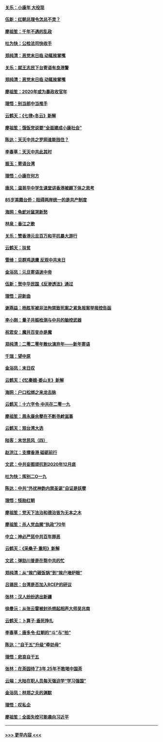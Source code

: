 #### [关乐：小康年 大役现](../pages/nsc993/n11774213.md?t=01072144) 
#### [伍新：红朝总理令怎总不灵？](../pages/nsc993/n11770813.md?t=01072144) 
#### [廖祖笙：千年不遇的乱政](../pages/nsc993/n11770373.md?t=01072144) 
#### [吐为快：公检法司快收手](../pages/nsc993/n11770359.md?t=01072144) 
#### [郑纯清：恶党末日临 动辄挨掌嘴](../pages/nsc993/n11769912.md?t=01072144) 
#### [关乐：就王志民下台寄语有良港警](../pages/nsc993/n11769903.md?t=01072144) 
#### [郑纯清：恶党末日临 动辄挨掌嘴](../pages/nsc993/n11769356.md?t=01072144) 
#### [廖祖笙：2020年或为暴政收官年](../pages/nsc993/n11768216.md?t=01072144) 
#### [理悟：别当郎中当推手](../pages/nsc993/n11768243.md?t=01072144) 
#### [云鹤天：《七律▪冬云》新解](../pages/nsc993/n11768204.md?t=01072144) 
#### [廖祖笙：饿饭党说要“全面建成小康社会”](../pages/nsc993/n11767482.md?t=01072144) 
#### [陈达：天灭中共之罗网谁能挡住？](../pages/nsc993/n11767465.md?t=01072144) 
#### [李春草：天灭中共此其时](../pages/nsc993/n11767452.md?t=01072144) 
#### [振玉：寄语台湾](../pages/nsc993/n11767432.md?t=01072144) 
#### [理悟：小康在何方](../pages/nsc993/n11767394.md?t=01072144) 
#### [唐风：温哥华中学生课堂讲香港被踢下体之思考](../pages/nsc993/n11766848.md?t=01072144) 
#### [85岁美籍台侨：阻碍两岸统一的是共产制度](../pages/nsc993/n11765043.md?t=01072144) 
#### [海网：龟蛇对鼠哭新愁](../pages/nsc993/n11764895.md?t=01072144) 
#### [林泉：香江之歌](../pages/nsc993/n11764415.md?t=01072144) 
#### [关乐：赞香港元旦百万和平抗暴大游行](../pages/nsc993/n11764382.md?t=01072144) 
#### [云鹤天：扶贫](../pages/nsc993/n11764245.md?t=01072144) 
#### [雪绮：见群鸡退鹰  反观中共末日](../pages/nsc993/n11762112.md?t=01072144) 
#### [金浴凤：元旦寄语迷中帝](../pages/nsc993/n11761788.md?t=01072144) 
#### [伍新：贺中华民国《反渗透法》通过](../pages/nsc993/n11761994.md?t=01072144) 
#### [理悟：迎新曲](../pages/nsc993/n11761152.md?t=01072144) 
#### [谢燕益：杨胜军被非法拘禁致死案之紧急报案举报控告函](../pages/nsc993/n11756134.md?t=01072144) 
#### [李小刚：量子共振检测与中共的脑控武器](../pages/nsc993/n11754518.md?t=01072144) 
#### [祝君安：魔共百变亦是魔](../pages/nsc993/n11754469.md?t=01072144) 
#### [郑纯清：二零二零年散伙演弃年——新年寄语](../pages/nsc993/n11754195.md?t=01072144) 
#### [千瑞：望中原](../pages/nsc993/n11754159.md?t=01072144) 
#### [金浴凤：末日叹](../pages/nsc993/n11752359.md?t=01072144) 
#### [云鹤天：《忆秦娥‧娄山关》新解](../pages/nsc993/n11752348.md?t=01072144) 
#### [海网：户口松绑之来龙去脉](../pages/nsc993/n11752328.md?t=01072144) 
#### [云鹤天：十六字令‧中共在二零一九](../pages/nsc993/n11752305.md?t=01072144) 
#### [廖祖笙：周永康余孽在不断寻衅滋事](../pages/nsc993/n11751013.md?t=01072144) 
#### [云鹤天：观台湾大选](../pages/nsc993/n11751007.md?t=01072144) 
#### [陆客：末世民风（四）](../pages/nsc993/n11749203.md?t=01072144) 
#### [赵洪江：支撑香港 砥砺前行](../pages/nsc993/n11748482.md?t=01072144) 
#### [文武：中共妄图顽抗到2020年12月底](../pages/nsc993/n11748446.md?t=01072144) 
#### [吐为快：挥别二O一九](../pages/nsc993/n11748411.md?t=01072144) 
#### [陈达：中共“外扰神韵内禁圣诞”自证是妖孽](../pages/nsc993/n11748226.md?t=01072144) 
#### [理悟：怪胎红朝](../pages/nsc993/n11748206.md?t=01072144) 
#### [廖祖笙：党天下法治和德治皆为无本之木](../pages/nsc993/n11748135.md?t=01072144) 
#### [廖祖笙：杀人党血腥“执政”70年](../pages/nsc993/n11745144.md?t=01072144) 
#### [中立：神必严惩中共百年罪恶](../pages/nsc993/n11744970.md?t=01072144) 
#### [云鹤天：《采桑子‧重阳》新解](../pages/nsc993/n11744948.md?t=01072144) 
#### [文武：弹劾川普是在帮中共的忙](../pages/nsc993/n11744758.md?t=01072144) 
#### [郑纯清：从“挨门砸饭锅”到“挨户堵炉眼”](../pages/nsc993/n11744745.md?t=01072144) 
#### [吕锡民：台湾是否加入RCEP的研议](../pages/nsc993/n11744701.md?t=01072144) 
#### [张林：汉人纷纷逃出新疆](../pages/nsc993/n11743530.md?t=01072144) 
#### [徐曼沅：从张云雷被封杀想起相声大师吴兆南](../pages/nsc993/n11741816.md?t=01072144) 
#### [云鹤天：卜算子‧垂死挣扎](../pages/nsc993/n11739956.md?t=01072144) 
#### [李春草：唐多令‧红朝的“斗”与“拍”](../pages/nsc993/n11739830.md?t=01072144) 
#### [陈达：“自干五”升级“牵妨母”](../pages/nsc993/n11739724.md?t=01072144) 
#### [理悟：悲哀自干五](../pages/nsc993/n11739547.md?t=01072144) 
#### [张林：在茶园待了3年 25年不敢喝中国茶](../pages/nsc993/n11739240.md?t=01072144) 
#### [云端：大陆在职人员每天强迫学“学习强国”](../pages/nsc993/n11738735.md?t=01072144) 
#### [金浴凤：林郑之夫的渊默](../pages/nsc993/n11737735.md?t=01072144) 
#### [理悟：叹私企](../pages/nsc993/n11737715.md?t=01072144) 
#### [廖祖笙：全面失控可能袭向习近平](../pages/nsc993/n11737704.md?t=01072144) 

----
#### [ >>> 更早内容 <<< ](../indexes/nsc993-earlier.md)
